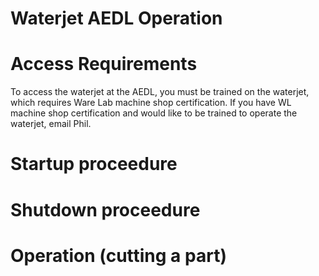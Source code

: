 
# Waterjet AEDL Operation

# Access Requirements
To access the waterjet at the AEDL, you must be trained on the waterjet, which requires Ware Lab machine shop certification. If you have WL machine shop certification and would like to be trained to operate the waterjet, email Phil.

# Startup proceedure

# Shutdown proceedure

# Operation (cutting a part)

